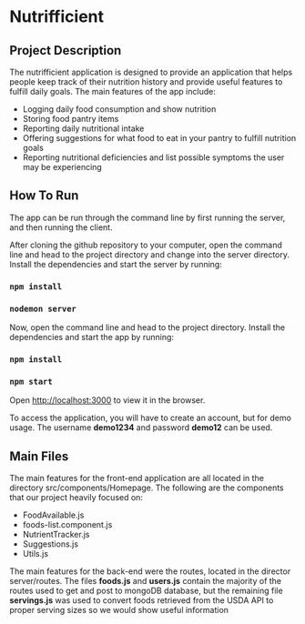 # Nutrifficient

## Project Description

The nutrifficient application is designed to provide an application that helps people keep track of their nutrition history and provide useful features to fulfill daily goals. The main features of the app include:
* Logging daily food consumption and show nutrition
* Storing food pantry items
* Reporting daily nutritional intake
* Offering suggestions for what food to eat in your pantry to fulfill nutrition goals
* Reporting nutritional deficiencies and list possible symptoms the user may be experiencing

## How To Run

The app can be run through the command line by first running the server, and then running the client.

After cloning the github repository to your computer, open the command line and head to the project directory and change into the server directory. Install the dependencies and start the server by running:

### `npm install`
### `nodemon server`

Now, open the command line and head to the project directory. Install the dependencies and start the app by running:

### `npm install`
### `npm start`

Open [http://localhost:3000](http://localhost:3000) to view it in the browser.

To access the application, you will have to create an account, but for demo usage. The username **demo1234** and password **demo12** can be used.

## Main Files

The main features for the front-end application are all located in the directory src/components/Homepage. The following are the components that our project heavily focused on:
* FoodAvailable.js
* foods-list.component.js
* NutrientTracker.js
* Suggestions.js
* Utils.js

The main features for the back-end were the routes, located in the director server/routes. The files **foods.js** and **users.js** contain the majority of the routes used to get and post to mongoDB database, but the remaining file **servings.js** was used to convert foods retrieved from the USDA API to proper serving sizes so we would show useful information


